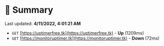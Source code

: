 # 📖 Summary
Last updated: **4/11/2022, 4:01:21 AM**

- `GET` [https://uptimerfree.tk](https://uptimerfree.tk) - **Up** (1209ms)
- `GET` [https://monitoruptimer.tk](https://monitoruptimer.tk) - **Down** (72ms)
